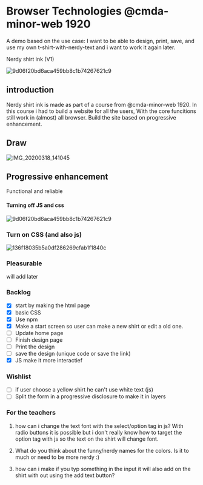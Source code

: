 # Browser Technologies @cmda-minor-web 1920

A demo based on the use case: I want to be able to design, print, save, and use my own t-shirt-with-nerdy-text and i want to work it again later.


Nerdy shirt ink (V1)

<img width="" alt="9d06f20bd6aca459bb8c1b74267621c9" src="https://user-images.githubusercontent.com/43183768/77155763-4f895a00-6a9e-11ea-83f3-ca3c6e7d8210.png">

## introduction 

Nerdy shirt ink is made as part of a course from @cmda-minor-web 1920. In this course i had to build a website for all the users, With the core funcitions still work in (almost) all browser. Build the site based on progressive enhancement.

## Draw 
![IMG_20200318_141045](https://user-images.githubusercontent.com/43183768/77156113-fec63100-6a9e-11ea-973b-58a50e69556b.jpg)

## Progressive enhancement

Functional and reliable

#### Turning off JS and css

<img width="" alt="9d06f20bd6aca459bb8c1b74267621c9" src="https://user-images.githubusercontent.com/43183768/77156210-3634dd80-6a9f-11ea-9fca-e5e6e5ae8e62.png">


### Turn on CSS (and also js)
<img width="" alt="136f18035b5a0df286269cfab1f1840c" src="https://user-images.githubusercontent.com/43183768/77156312-6d0af380-6a9f-11ea-94bc-38d5dd231a5c.png">


### Pleasurable
will add later

### Backlog
- [x] start by making the html page
- [x] basic CSS
- [X] Use npm
- [x] Make a start screen so user can make a new shirt or edit a old one.
- [ ] Update home page
- [ ] Finish design page
- [ ] Print the design 
- [ ] save the design (unique code or save the link)
- [x] JS make it more interactief 

### Wishlist
- [ ] if user choose a yellow shirt he can't use white text (js)
- [ ] Split the form in a progressive disclosure to make it in layers

### For the teachers 

1.  how can i change the text font with the select/option tag in js? With radio buttons it is possible but i don't really know how to target the option tag with js so the text on the shirt will change font.

2. What do you think about the funny/nerdy names for the colors. Is it to much or need to be more nerdy :)

3. how can i make if you typ something in the input it will also add on the shirt with out using the add text button? 
